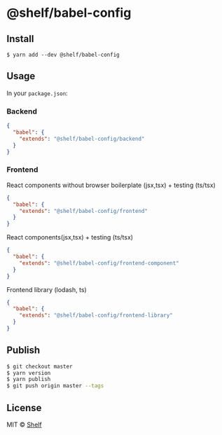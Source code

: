 # @shelf/babel-config

## Install

```
$ yarn add --dev @shelf/babel-config
```

## Usage

In your `package.json`:

### Backend

```json
{
  "babel": {
    "extends": "@shelf/babel-config/backend"
  }
}
```

### Frontend

React components without browser boilerplate (jsx,tsx) + testing (ts/tsx)

```json
{
  "babel": {
    "extends": "@shelf/babel-config/frontend"
  }
}
```

React components(jsx,tsx) + testing (ts/tsx)

```json
{
  "babel": {
    "extends": "@shelf/babel-config/frontend-component"
  }
}
```

Frontend library (lodash, ts)

```json
{
  "babel": {
    "extends": "@shelf/babel-config/frontend-library"
  }
}
```

## Publish

```sh
$ git checkout master
$ yarn version
$ yarn publish
$ git push origin master --tags
```

## License

MIT © [Shelf](https://shelf.io)
